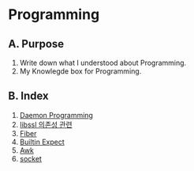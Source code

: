<link rel="stylesheet" type="text/css" media="all" href="https://shlomo90.github.io/homepage.css" />

# Programming

## A. Purpose

1. Write down what I understood about Programming.
2. My Knowlegde box for Programming.

## B. Index

1. [Daemon Programming](daemonize.md)
2. [libssl 의존성 관련](libssl.md)
3. [Fiber](fiber.md)
4. [Builtin Expect](builtin_expect.md)
5. [Awk](awk.md)
6. [socket](socket.md)
